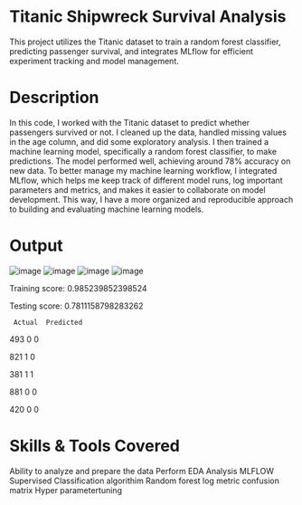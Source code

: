 # Titanic Shipwreck Survival Analysis
  This project utilizes the Titanic dataset to train a random forest classifier, predicting passenger survival, and integrates MLflow for efficient experiment tracking and model management.
  
# Description 
In this code, I worked with the Titanic dataset to predict whether passengers survived or not. I cleaned up the data, handled missing values in the age column, and did some exploratory analysis. I then trained a machine learning model, specifically a random forest classifier, to make predictions. The model performed well, achieving around 78% accuracy on new data. To better manage my machine learning workflow, I integrated MLflow, which helps me keep track of different model runs, log important parameters and metrics, and makes it easier to collaborate on model development. This way, I have a more organized and reproducible approach to building and evaluating machine learning models.

# Output

![image](https://github.com/kritika2004/Titanic-Shipwreck-Survival-Analysis/assets/112310702/5128e74c-c03f-4932-afb9-399220b63626)
![image](https://github.com/kritika2004/Titanic-Shipwreck-Survival-Analysis/assets/112310702/47b37469-d93c-4fad-91ac-82e3f4a187d1)
![image](https://github.com/kritika2004/Titanic-Shipwreck-Survival-Analysis/assets/112310702/7f41f8c4-ba5d-42e7-8422-64c0732cc459)
![image](https://github.com/kritika2004/Titanic-Shipwreck-Survival-Analysis/assets/112310702/40a7bbbb-4c67-4831-99f0-6c5b0818f82e)

Training score:  0.985239852398524

Testing score:  0.7811158798283262

     Actual  Predicted
     
493       0          0

821       1          0

381       1          1

881       0          0

420       0          0



# Skills & Tools Covered
Ability to analyze and prepare the data
Perform EDA Analysis
MLFLOW
Supervised Classification algorithim
Random forest
log metric
confusion matrix
Hyper parametertuning
